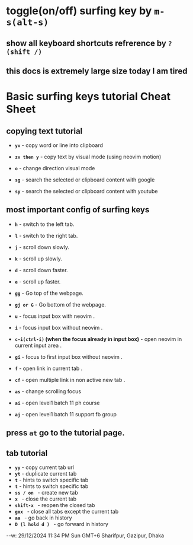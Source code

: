 # toggle(on/off) surfing key by **`m-s(alt-s)`**

## show all keyboard shortcuts refrerence by **`? (shift /)`**

## this docs is extremely large size today I am tired

# Basic surfing keys tutorial Cheat Sheet

## copying text tutorial

- **`yv`** - copy word or line into clipboard
- **`zv then y`** - copy text by visual mode (using neovim motion)

- **`o`** - change direction visual mode
- **`sg`** - search the selected or clipboard content with google
- **`sy`** - search the selected or clipboard content with youtube

## most important config of surfing keys

- **`h`** - switch to the left tab.
- **`l`** - switch to the right tab.

- **`j`** - scroll down slowly.
- **`k`** - scroll up slowly.
- **`d`** - scroll down faster.
- **`e`** - scroll up faster.
- **`gg`** - Go top of the webpage.
- **`gj or G`** - Go bottom of the webpage.
- **`u`** - focus input box with neovim .
- **`i`** - focus input box without neovim .
- **`c-i(ctrl-i)` (when the focus already in input box)** - open neovim in current input area .
- **`gi`** - focus to first input box without neovim .
- **`f`** - open link in current tab .
- **`cf`** - open multiple link in non active new tab .
- **`as`** - change scrolling focus
- **`ai`** - open level1 batch 11 ph course
- **`aj`** - open level1 batch 11 support fb group

## press **`at`** go to the tutorial page.

## tab tutorial

- **`yy`** - copy current tab url
- **`yt`** - duplicate current tab
- **`t`** - hints to switch specific tab
- **`t`** - hints to switch specific tab
- **`ss / on `** - create new tab
- **`x `** - close the current tab
- **`shift-x `** - reopen the closed tab
- **`gxx `** - close all tabs except the current tab
- **`aa `** - go back in history
- **`D (l hold d ) `** - go forward in history

--w: 29/12/2024 11:34 PM Sun GMT+6 Sharifpur, Gazipur, Dhaka
